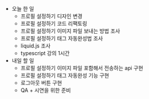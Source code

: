 - 오늘 한 일
   - 프로필 설정하기 디자인 변경
   - 프로필 설정하기 코드 리팩토링    
   - 프로필 설정하기 이미지 파일 보내는 방법 조사
   - 프로필 설정하기 태그 자동완성법 조사
   - liquid.js 조사
   - typescript 강의 1시간
- 내일 할 일
    - 프로필 설정하기 이미지 파일 포함해서 전송하는 api 구현
    - 프로필 설정하기 태그 자동완성 기능 구현
    - 로그아웃 버튼 구현
    - QA + 시연을 위한 준비
    
    
    
    
    